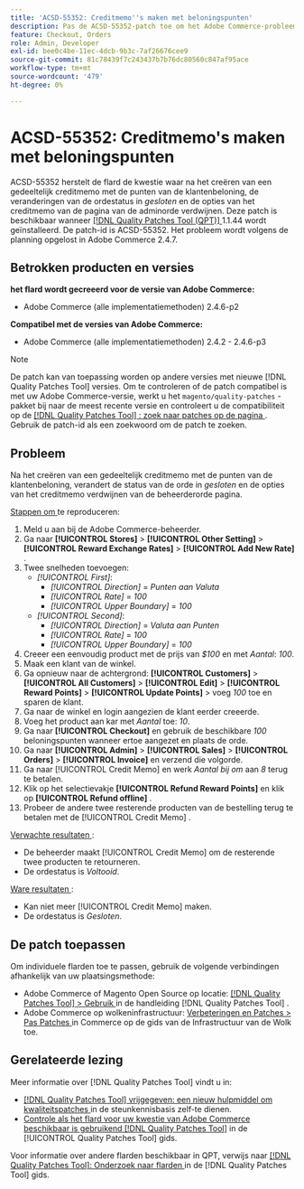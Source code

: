 ```yaml
---
title: 'ACSD-55352: Creditmemo''s maken met beloningspunten'
description: Pas de ACSD-55352-patch toe om het Adobe Commerce-probleem op te lossen, waarbij na het maken van een gedeeltelijk creditmemo met bonuspunten van de klant de status van de order verandert in *closed* en de opties voor creditnota verdwijnen van de pagina voor bestellingen van de beheerder.
feature: Checkout, Orders
role: Admin, Developer
exl-id: bee0c4be-11ec-4dcb-9b3c-7af26676cee9
source-git-commit: 81c78439f7c243437b7b76dc80560c847af95ace
workflow-type: tm+mt
source-wordcount: '479'
ht-degree: 0%

---
```


# ACSD-55352: Creditmemo&#39;s maken met beloningspunten

ACSD-55352 herstelt de flard de kwestie waar na het creëren van een gedeeltelijk creditmemo met de punten van de klantenbeloning, de veranderingen van de ordestatus in *gesloten* en de opties van het creditmemo van de pagina van de adminorde verdwijnen. Deze patch is beschikbaar wanneer [[!DNL Quality Patches Tool (QPT)] ](https://experienceleague.adobe.com/nl/docs/commerce-knowledge-base/kb/announcements/commerce-announcements/magento-quality-patches-released-new-tool-to-self-serve-quality-patches) 1.1.44 wordt geïnstalleerd. De patch-id is ACSD-55352. Het probleem wordt volgens de planning opgelost in Adobe Commerce 2.4.7.

## Betrokken producten en versies

**het flard wordt gecreeerd voor de versie van Adobe Commerce:**

* Adobe Commerce (alle implementatiemethoden) 2.4.6-p2

**Compatibel met de versies van Adobe Commerce:**

* Adobe Commerce (alle implementatiemethoden) 2.4.2 - 2.4.6-p3

>[!NOTE]
>
>De patch kan van toepassing worden op andere versies met nieuwe [!DNL Quality Patches Tool] versies. Om te controleren of de patch compatibel is met uw Adobe Commerce-versie, werkt u het `magento/quality-patches` -pakket bij naar de meest recente versie en controleert u de compatibiliteit op de [[!DNL Quality Patches Tool] : zoek naar patches op de pagina ](https://experienceleague.adobe.com/tools/commerce-quality-patches/index.html?lang=nl-NL) . Gebruik de patch-id als een zoekwoord om de patch te zoeken.

## Probleem

Na het creëren van een gedeeltelijk creditmemo met de punten van de klantenbeloning, verandert de status van de orde in *gesloten* en de opties van het creditmemo verdwijnen van de beheerderorde pagina.

<u> Stappen om </u> te reproduceren:

1. Meld u aan bij de Adobe Commerce-beheerder.
2. Ga naar **[!UICONTROL Stores]** > **[!UICONTROL Other Setting]** > **[!UICONTROL Reward Exchange Rates]** > **[!UICONTROL Add New Rate]** .
3. Twee snelheden toevoegen:
   * *[!UICONTROL First]*:
      * *[!UICONTROL Direction]* = *Punten aan Valuta*
      * *[!UICONTROL Rate]* = *100*
      * *[!UICONTROL Upper Boundary]* = *100*
   * *[!UICONTROL Second]*:
      * *[!UICONTROL Direction]* = *Valuta aan Punten*
      * *[!UICONTROL Rate]* = *100*
      * *[!UICONTROL Upper Boundary]* = *100*
4. Creeer een eenvoudig product met de prijs van *$100* en met *Aantal*: *100*.
5. Maak een klant van de winkel.
6. Ga opnieuw naar de achtergrond: **[!UICONTROL Customers]** > **[!UICONTROL All Customers]** > **[!UICONTROL Edit]** > **[!UICONTROL Reward Points]** > **[!UICONTROL Update Points]** > voeg *100* toe en sparen de klant.
7. Ga naar de winkel en login aangezien de klant eerder creeerde.
8. Voeg het product aan kar met *Aantal* toe: *10*.
9. Ga naar **[!UICONTROL Checkout]** en gebruik de beschikbare *100* beloningspunten wanneer ertoe aangezet en plaats de orde.
10. Ga naar **[!UICONTROL Admin]** > **[!UICONTROL Sales]** > **[!UICONTROL Orders]** > **[!UICONTROL Invoice]** en verzend die volgorde.
11. Ga naar [!UICONTROL Credit Memo] en werk *Aantal bij om* aan *8* terug te betalen.
12. Klik op het selectievakje **[!UICONTROL Refund Reward Points]** en klik op **[!UICONTROL Refund offline]** .
13. Probeer de andere twee resterende producten van de bestelling terug te betalen met de [!UICONTROL Credit Memo] .

<u> Verwachte resultaten </u>:

* De beheerder maakt [!UICONTROL Credit Memo] om de resterende twee producten te retourneren.
* De ordestatus is *Voltooid*.

<u> Ware resultaten </u>:

* Kan niet meer [!UICONTROL Credit Memo] maken.
* De ordestatus is *Gesloten*.

## De patch toepassen

Om individuele flarden toe te passen, gebruik de volgende verbindingen afhankelijk van uw plaatsingsmethode:

* Adobe Commerce of Magento Open Source op locatie: [[!DNL Quality Patches Tool]  > Gebruik ](/help/tools/quality-patches-tool/usage.md) in de handleiding [!DNL Quality Patches Tool] .
* Adobe Commerce op wolkeninfrastructuur: [ Verbeteringen en Patches > Pas Patches ](https://experienceleague.adobe.com/docs/commerce-cloud-service/user-guide/develop/upgrade/apply-patches.html?lang=nl-NL) in Commerce op de gids van de Infrastructuur van de Wolk toe.

## Gerelateerde lezing

Meer informatie over [!DNL Quality Patches Tool] vindt u in:

* [[!DNL Quality Patches Tool]  vrijgegeven: een nieuw hulpmiddel om kwaliteitspatches ](https://experienceleague.adobe.com/nl/docs/commerce-knowledge-base/kb/announcements/commerce-announcements/magento-quality-patches-released-new-tool-to-self-serve-quality-patches) in de steunkennisbasis zelf-te dienen.
* [ Controle als het flard voor uw kwestie van Adobe Commerce beschikbaar is gebruikend  [!DNL Quality Patches Tool]](/help/tools/quality-patches-tool/patches-available-in-qpt/check-patch-for-magento-issue-with-magento-quality-patches.md) in de [!UICONTROL Quality Patches Tool] gids.


Voor informatie over andere flarden beschikbaar in QPT, verwijs naar [[!DNL Quality Patches Tool]: Onderzoek naar flarden ](https://experienceleague.adobe.com/tools/commerce-quality-patches/index.html?lang=nl-NL) in de [!DNL Quality Patches Tool] gids.
